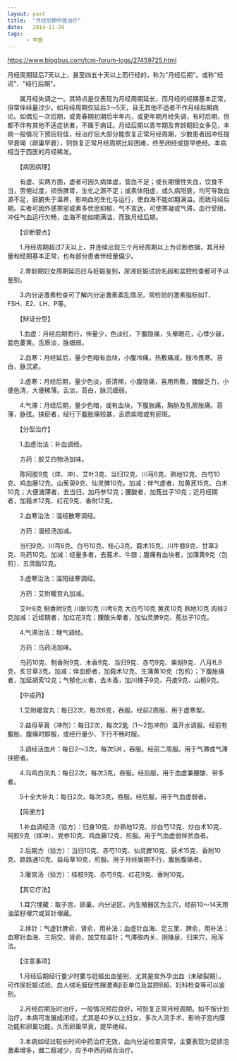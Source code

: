 ```yaml
---
layout: post
title:  "月经后期中医治疗"
date:   2014-11-29
tags:
      - 中医
---
```



https://www.blogbus.com/tcm-forum-logs/27459725.html



月经周期延后7天以上，甚至四五十天以上而行经的，称为"月经后期"。或称"经迟"、"经行后期"。

　　属月经失调之一。其特点是仅表现为月经周期延长，而月经的经期基本正常，但常伴经量过少。如月经周期仅延后3～5天，且无其他不适者不作月经后期病论。如偶见一次后期，或青春期初潮后半年内，或更年期月经失调，有时后期，但都不伴有其他不适症状者，不属于病证。月经后期以青年期及育龄期妇女多见，本病一般情况下预后较佳，经治疗后大部分能恢复正常月经周期，少数患者因冲任提早衰竭（卵巢早衰），则恢复正常月经周期比较困难，终至闭经或提早绝经。本病相当于西医的月经稀发。

　　【病因病理】

　　有虚、实两方面，虚者可因久病体虚，营血不足；或长期慢性失血，饮食不当，劳倦过度，损伤脾胃，生化之源不足；或素体阳虚，或久病阳衰，均可导致血源不足，脏腑失于温养，影响血的生化与运行，使血海不能如期满溢，而致月经后期。实者可因外感寒邪或素多忧思抑郁，气不宣达，可使寒凝或气滞，血行受阻，冲任气血运行欠畅，血海不能如期满溢，而致月经后期。

　　【诊断要点】

　　1.月经周期超过7天以上，并连续出现三个月经周期以上为诊断依据，其月经量和经期基本正常，也有部分患者伴经量偏少。

　　2.育龄期妇女周期延后应与妊娠鉴别，尿液妊娠试验名超和盆腔检查都可予以鉴别。

　　3.内分泌激素检查可了解内分泌激素紊乱情况，常检验的激素指标如T、FSH、E2、LH、P等。

　　【辩证分型】

　　1.血虚：月经后期而行，伴量少，色淡红，下腹隐痛，头晕眼花，心悸少寐，面色萎黄。舌质淡，脉细弱。

　　2.血寒：月经延后，量少色暗有血块，小腹冷痛，热敷痛减，肢冷畏寒。苔白，脉沉紧。

　　3.虚寒：月经后期，量少色淡，质清稀，小腹隐痛，喜用热敷，腰酸乏力，小便色清，大便稀薄。舌淡，苔白，脉沉细弱。

　　4.气滞：月经后期，量少色暗，或有血块，下腹胀痛，胸胁及乳房胀痛。苔薄，脉弦。挟瘀者，经行下腹胀痛较甚，舌质紫暗或有瘀斑。

　　【分型治疗】

　　1.血虚治法：补血调经。

　　方药：胶艾四物汤加味。

　　陈阿胶9克（烊、冲）、艾叶3克、当归12克、川芎6克、熟地12克、白芍10克、鸡血藤12克、山茱萸9克、仙灵脾10克。加减：伴气虚者，加黄芪15克、白术10克；大便溏薄者，去当归，加丹参12克；腰酸者，加菟丝子10克；近月经期者，加莪术12克、红花9克、香附12克。

　　2.血寒治法：温经散寒调经。

　　方药：温经汤加减。

　　当归9克、川芎6克、白芍10克、桂心3克、莪术15克、川牛膝9克、甘草3克、乌药10克。加减：经量多者，去莪术、牛膝；腹痛有血块者，加蒲黄9克（包煎）、五灵脂12克。

　　3.虚寒治法：温阳祛寒调经。

　　方药：艾附暖宫丸加减。

　　艾叶6克 制香附9克 川断10克 川考6克 大白芍10克 黄芪10克 熟地10克
肉桂3克加减：近经期者，加红花3克；腰酸头晕者，加仙灵脾9克、菟丝子10克。

　　4.气滞治法：理气调经。

　　方药：乌药汤加味。

　　乌药10克、制香附9克、木香9克、当归9克、赤芍9克、柴胡9克、八月札9克、炙甘草3克。加减：伴血瘀者，加莪术12克、生蒲黄10克（包煎）；下腹胀痛者，加延胡索12克；气郁化火者，去木香，加川楝子9克、丹皮9克、山栀9克。

　　【中成药】

　　1.艾附暖宫丸：每日2次，每次6克，吞服。经前2周服，用于虚寒型。

　　2.益母草膏（冲剂）：每日2次，每次2匙（1～2包冲剂）温开水调服。经前有腹胀、腹痛时即服，或经行量少、下行不畅时服。

　　3.调经活血片：每日2～3次，每次5片，吞服。经前二周服。用于气滞或气滞挟瘀者。

　　4.乌鸡白凤丸：每日2次，每次3克，吞服。经后服，用于血虚兼腰酸、带多者。

　　5十全大补丸：每日2次，每次3克，吞服。经后服，用于气血虚弱者。

　　【简便方】

　　1.补血调经汤（验方）：归身10克、炒熟地12克、炒白芍12克、炒白术10克、阿胶9克（烊冲）、党参10克、鸡血藤12克，煎服。用于气血虚弱伴贫血者。

　　2.后期方（验方）：当归10克、赤芍10克、仙灵脾10克、获术15克、香附10克、路路通10克、益母草10克，煎服。用于月经届期不行，腹胀腹痛者。

　　3.暖宫汤（验方）：桂枝9克、赤芍9克、红花9克、香附10克。

　　【其它疗法】

　　1.耳穴埋藏：取子宫、卵巢、内分泌区、内生殖器区为主穴，经前10～14天用油菜籽埋穴或耳针埋藏。

　　2.体针：气虚针脾俞、肾俞，用补法；血虚针血海、足三里、脾俞，用补法；血寒针血海、三阴交、肾俞，加艾柱温针；气滞取内关、阴陵泉、归来穴，用泻法。

　　【注意事项】

　　1.月经后期经行量少时要与妊娠出血鉴别，尤其是宫外孕出血（未破裂期）。可作尿妊娠试验、血人绒毛膜促性腺激素β亚单位及盆腔B超、妇科检查等可以鉴别。

　　2.月经后期及时治疗，一般情况预后良好，可恢复正常月经周期。如不按计划治疗，本病可发展成闭经，尤其是40岁以上妇女，多次人流手术，影响子宫内膜功能和卵巢功能，久而卵巢早衰，提早绝经。

　　3.本病如经过较长时间中药治疗无效，血内分泌检查异常，主要表现为促卵泡激素增多，雌二醇减少，应予中西药结合治疗。



